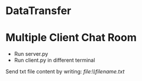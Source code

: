 # DataTransfer

# Multiple Client Chat Room

- Run server.py
- Run client.py in different terminal

Send txt file content by writing: _file:\\\\filename.txt_

